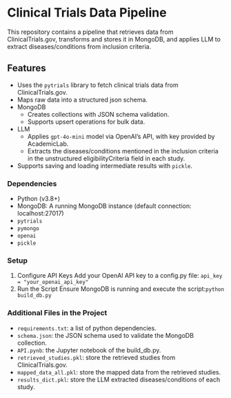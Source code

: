 # Clinical Trials Data Pipeline
This repository contains a pipeline that retrieves data from ClinicalTrials.gov, transforms and stores it in MongoDB, and applies LLM to extract diseases/conditions from inclusion criteria.

## Features
* Uses the ```pytrials``` library to fetch clinical trials data from ClinicalTrials.gov.
* Maps raw data into a structured json schema.
* MongoDB
  * Creates collections with JSON schema validation.
  * Supports upsert operations for bulk data.
* LLM
  * Applies ```gpt-4o-mini``` model via OpenAI’s API, with key provided by AcademicLab.
  * Extracts the diseases/conditions mentioned in the inclusion criteria in the unstructured eligibilityCriteria field in each study.
* Supports saving and loading intermediate results with ```pickle```.

### Dependencies
* Python (v3.8+)
* MongoDB: A running MongoDB instance (default connection: localhost:27017)
* ```pytrials```
* ```pymongo```
* ```openai```
* ```pickle```

### Setup
1. Configure API Keys
   Add your OpenAI API key to a config.py file: ```api_key = "your_openai_api_key"```
2. Run the Script
   Ensure MongoDB is running and execute the script:```python build_db.py```

### Additional Files in the Project
* ```requirements.txt```: a list of  python dependencies.
* ```schema.json```: the JSON schema used to validate the MongoDB collection.
* ```API.pynb```: the Jupyter notebook of the build_db.py.
* ```retrieved_studies.pkl```: store the retrieved studies from ClinicalTrials.gov.
* ```mapped_data_all.pkl```: store the mapped data from the retrieved studies.
* ```results_dict.pkl```: store the LLM extracted diseases/conditions of each study.
